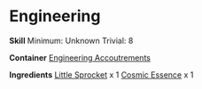 <!-- TITLE: Whirring Sprocket -->
<!-- SUBTITLE:  -->
# Engineering
**Skill**
Minimum: Unknown
Trivial: 8

**Container**
[Engineering Accoutrements](engineering-accoutrements)

**Ingredients**
[Little Sprocket](little-sprocket) x 1
[Cosmic Essence](cosmic-essence) x 1